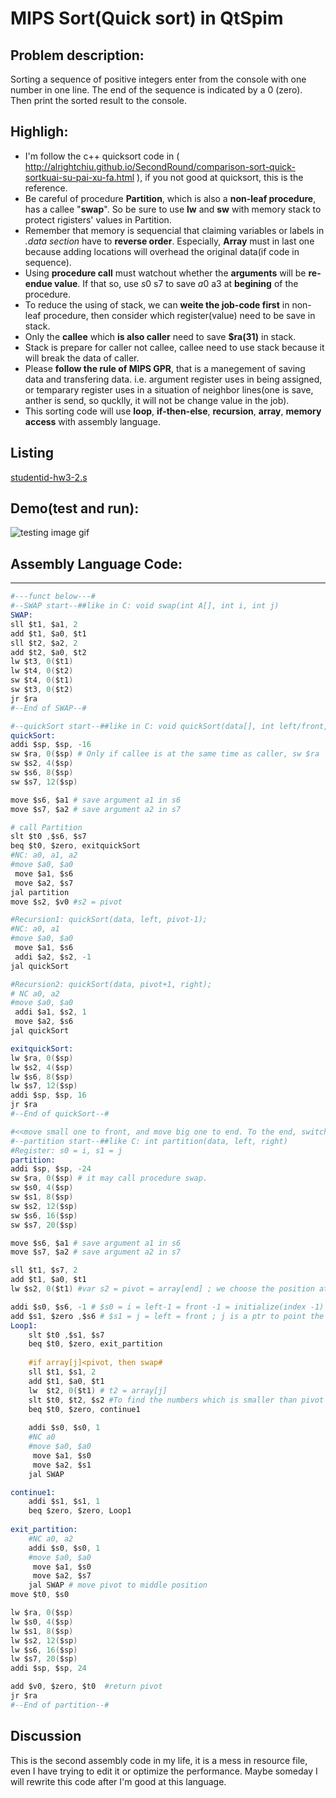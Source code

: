 MIPS Sort(Quick sort) in QtSpim
========
Problem description:
--------
Sorting a sequence of positive integers enter from the console with one number in one line. The end of the sequence is indicated by a 0 (zero). Then print the sorted result to the console.  

Highligh:
--------
- I'm follow the c++ quicksort code in ( http://alrightchiu.github.io/SecondRound/comparison-sort-quick-sortkuai-su-pai-xu-fa.html ), if you not good at quicksort, this is the reference.
- Be careful of procedure **Partition**, which is also a **non-leaf procedure**, has a callee "**swap**". So be sure to use **lw** and **sw** with memory stack to protect rigisters' values in Partition. 
- Remember that memory is sequencial that claiming variables or labels in *.data section*  have to **reverse order**. Especially, **Array** must in last one because adding locations will overhead the original data(if code in sequence).
- Using **procedure call** must watchout whether the **arguments** will be **re-endue value**. If that so, use $s0~$s7 to save $a0~$a3 at **begining** of the procedure.
- To reduce the using of stack, we can **weite the job-code first** in non-leaf procedure, then consider which register(value) need to be save in stack.
- Only the **callee** which **is also caller** need to save **$ra(31)** in stack.
- Stack is prepare for caller not callee, callee need to use stack because it will break the data of caller.
- Please **follow the rule of MIPS GPR**, that is a manegement of saving data and transfering data. i.e. argument register uses in being assigned, or temparary register uses in a situation of neighbor lines(one is save, anther is send, so qucklly, it will not be change value in the job).
- This sorting code will use **loop**, **if-then-else**, **recursion**, **array**, **memory access** with assembly language.

Listing
--------
[studentid-hw3-2.s](https://github.com/PetiingCat/NDHU/blob/master/ComputerOrganizationDesign/MIPS/Sort/QuickSort/studentid-hw3-2.s)  

Demo(test and run):
--------
![testing image gif](https://github.com/PetiingCat/NDHU/blob/master/ComputerOrganizationDesign/MIPS/Sort/QuickSort/demo.gif)
## Assembly Language Code:
--------
```s
#---funct below---#
#--SWAP start--##like in C: void swap(int A[], int i, int j)
SWAP:
sll $t1, $a1, 2		
add $t1, $a0, $t1	
sll $t2, $a2, 2		
add $t2, $a0, $t2	
lw $t3, 0($t1)    	
lw $t4, 0($t2)		
sw $t4, 0($t1)    	
sw $t3, 0($t2) 		
jr $ra
#--End of SWAP--# 

#--quickSort start--##like in C: void quickSort(data[], int left/front, int right/end)
quickSort: 
addi $sp, $sp, -16
sw $ra, 0($sp) # Only if callee is at the same time as caller, sw $ra
sw $s2, 4($sp)
sw $s6, 8($sp)
sw $s7, 12($sp)

move $s6, $a1 # save argument a1 in s6 
move $s7, $a2 # save argument a2 in s7 

# call Partition
slt $t0 ,$s6, $s7
beq $t0, $zero, exitquickSort
#NC: a0, a1, a2
#move $a0, $a0
 move $a1, $s6
 move $a2, $s7
jal partition
move $s2, $v0 #s2 = pivot

#Recursion1: quickSort(data, left, pivot-1);
#NC: a0, a1
#move $a0, $a0
 move $a1, $s6
 addi $a2, $s2, -1
jal quickSort

#Recursion2: quickSort(data, pivot+1, right);
# NC a0, a2
#move $a0, $a0
 addi $a1, $s2, 1
 move $a2, $s6
jal quickSort

exitquickSort:
lw $ra, 0($sp) 
lw $s2, 4($sp)
lw $s6, 8($sp)
lw $s7, 12($sp)
addi $sp, $sp, 16
jr $ra
#--End of quickSort--#

#<<move small one to front, and move big one to end. To the end, switch pivot to small (array+1), which maen middle position>>#
#--partition start--##like C: int partition(data, left, right)
#Register: s0 = i, s1 = j
partition:
addi $sp, $sp, -24
sw $ra, 0($sp) # it may call procedure swap.
sw $s0, 4($sp)
sw $s1, 8($sp)
sw $s2, 12($sp)
sw $s6, 16($sp)
sw $s7, 20($sp)

move $s6, $a1 # save argument a1 in s6 
move $s7, $a2 # save argument a2 in s7 

sll $t1, $s7, 2
add $t1, $a0, $t1
lw $s2, 0($t1) #var s2 = pivot = array[end] ; we choose the position at the back of array to be pivot

addi $s0, $s6, -1 # $s0 = i = left-1 = front -1 = initialize(index -1) ; i is going to count the numbers which smaller than pivot
add $s1, $zero ,$s6 # $s1 = j = left = front ; j is a ptr to point the current number sequenrially to compare to pivot  
Loop1:
	slt $t0 ,$s1, $s7
	beq $t0, $zero, exit_partition
	
	#if array[j]<pivot, then swap#
	sll $t1, $s1, 2
	add $t1, $a0, $t1
	lw  $t2, 0($t1) # t2 = array[j]
	slt $t0, $t2, $s2 #To find the numbers which is smaller than pivot
	beq $t0, $zero, continue1
	
	addi $s0, $s0, 1 
	#NC a0
	#move $a0, $a0
	 move $a1, $s0
	 move $a2, $s1
	jal SWAP

continue1:
	addi $s1, $s1, 1
	beq $zero, $zero, Loop1
	
exit_partition:
	#NC a0, a2
	addi $s0, $s0, 1
	#move $a0, $a0
	 move $a1, $s0
	 move $a2, $s7
	jal SWAP # move pivot to middle position
move $t0, $s0

lw $ra, 0($sp)
lw $s0, 4($sp)
lw $s1, 8($sp)
lw $s2, 12($sp)
lw $s6, 16($sp)
lw $s7, 20($sp)
addi $sp, $sp, 24

add $v0, $zero, $t0  #return pivot
jr $ra
#--End of partition--#
```
Discussion
--------
This is the second assembly code in my life, it is a mess in resource file, even I have trying to edit it or optimize the performance. Maybe someday I will rewrite this code after I'm good at this language.

